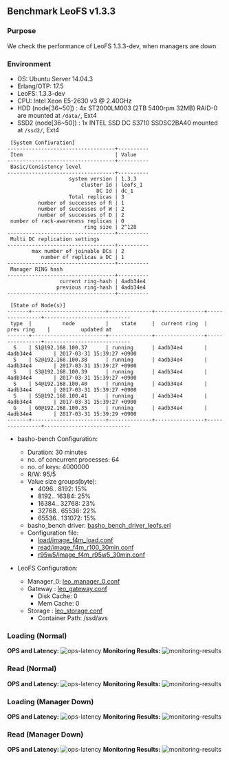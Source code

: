 ## Benchmark LeoFS v1.3.3

### Purpose
We check the performance of LeoFS 1.3.3-dev, when managers are down

### Environment

* OS: Ubuntu Server 14.04.3
* Erlang/OTP: 17.5
* LeoFS: 1.3.3-dev
* CPU: Intel Xeon E5-2630 v3 @ 2.40GHz
* HDD (node[36~50]) : 4x ST2000LM003 (2TB 5400rpm 32MB) RAID-0 are mounted at `/data/`, Ext4
* SSD2 (node[36~50]) : 1x INTEL SSD DC S3710 SSDSC2BA40 mounted at `/ssd2/`, Ext4

```
 [System Confiuration]
-----------------------------------+----------
 Item                              | Value
-----------------------------------+----------
 Basic/Consistency level
-----------------------------------+----------
                    system version | 1.3.3
                        cluster Id | leofs_1
                             DC Id | dc_1
                    Total replicas | 3
          number of successes of R | 1
          number of successes of W | 2
          number of successes of D | 2
 number of rack-awareness replicas | 0
                         ring size | 2^128
-----------------------------------+----------
 Multi DC replication settings
-----------------------------------+----------
        max number of joinable DCs | 2
           number of replicas a DC | 1
-----------------------------------+----------
 Manager RING hash
-----------------------------------+----------
                 current ring-hash | 4adb34e4
                previous ring-hash | 4adb34e4
-----------------------------------+----------

 [State of Node(s)]
-------+------------------------+--------------+----------------+----------------+----------------------------
 type  |          node          |    state     |  current ring  |   prev ring    |          updated at
-------+------------------------+--------------+----------------+----------------+----------------------------
  S    | S1@192.168.100.37      | running      | 4adb34e4       | 4adb34e4       | 2017-03-31 15:39:27 +0900
  S    | S2@192.168.100.38      | running      | 4adb34e4       | 4adb34e4       | 2017-03-31 15:39:27 +0900
  S    | S3@192.168.100.39      | running      | 4adb34e4       | 4adb34e4       | 2017-03-31 15:39:27 +0900
  S    | S4@192.168.100.40      | running      | 4adb34e4       | 4adb34e4       | 2017-03-31 15:39:27 +0900
  S    | S5@192.168.100.41      | running      | 4adb34e4       | 4adb34e4       | 2017-03-31 15:39:27 +0900
  G    | G0@192.168.100.35      | running      | 4adb34e4       | 4adb34e4       | 2017-03-31 15:39:29 +0900
-------+------------------------+--------------+----------------+----------------+----------------------------

```

* basho-bench Configuration:
    * Duration: 30 minutes
    * no. of concurrent processes: 64
    * no. of keys: 4000000
    * R/W: 95/5
    * Value size groups(byte):
        *    4096..   8192: 15%
        *    8192..  16384: 25%
        *   16384..  32768: 23%
        *   32768..  65536: 22%
        *   65536.. 131072: 15%
    * basho_bench driver: [basho_bench_driver_leofs.erl](https://github.com/leo-project/basho_bench/blob/1.4/src/basho_bench_driver_leofs.erl)
    * Configuration file: 
        * [load/image_f4m_load.conf](load/image_f4m_load.conf)
        * [read/image_f4m_r100_30min.conf](read/image_f4m_r100_30min.conf)
        * [r95w5/image_f4m_r95w5_30min.conf](r95w5/image_f4m_r95w5_30min.conf)

* LeoFS Configuration:
    * Manager_0: [leo_manager_0.conf](conf/G0/leo_manager.conf)
    * Gateway  : [leo_gateway.conf](conf/G0/leo_gateway.conf)
        * Disk Cache: 0
        * Mem Cache:  0
    * Storage  : [leo_storage.conf](conf/S0/leo_storage.conf)
        * Container Path: /ssd/avs

### Loading (Normal)
**OPS and Latency:**
![ops-latency](norm_load/summary.png)
**Monitoring Results:**
![monitoring-results](norm_load/grafana.png)

### Read (Normal)
**OPS and Latency:**
![ops-latency](norm_read/summary.png)
**Monitoring Results:**
![monitoring-results](norm_read/grafana.png)

### Loading (Manager Down)
**OPS and Latency:**
![ops-latency](down_load/summary.png)
**Monitoring Results:**
![monitoring-results](down_load/grafana.png)

### Read (Manager Down)
**OPS and Latency:**
![ops-latency](down_read/summary.png)
**Monitoring Results:**
![monitoring-results](down_read/grafana.png)
